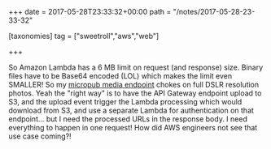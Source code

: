 +++
date = 2017-05-28T23:33:32+00:00
path = "/notes/2017-05-28-23-33-32"

[taxonomies]
tag = ["sweetroll","aws","web"]

+++

<p>So Amazon Lambda has a 6 MB limit on request (and response) size. Binary files have to be Base64 encoded (LOL) which makes the limit even SMALLER! So my <a href="https://github.com/myfreeweb/sweetroll/tree/a82cbbcb28d06d42e6839df07bdfcc1a30dd6a94/sweetroll-mu">micropub media endpoint</a> chokes on full DSLR resolution photos. Yeah the "right way" is to have the API Gateway endpoint upload to S3, and the upload event trigger the Lambda processing which would download from S3, and use a separate Lambda for authentication on that endpoint… but I need the processed URLs in the response body. I need everything to happen in one request! How did AWS engineers not see that use case coming?!</p>